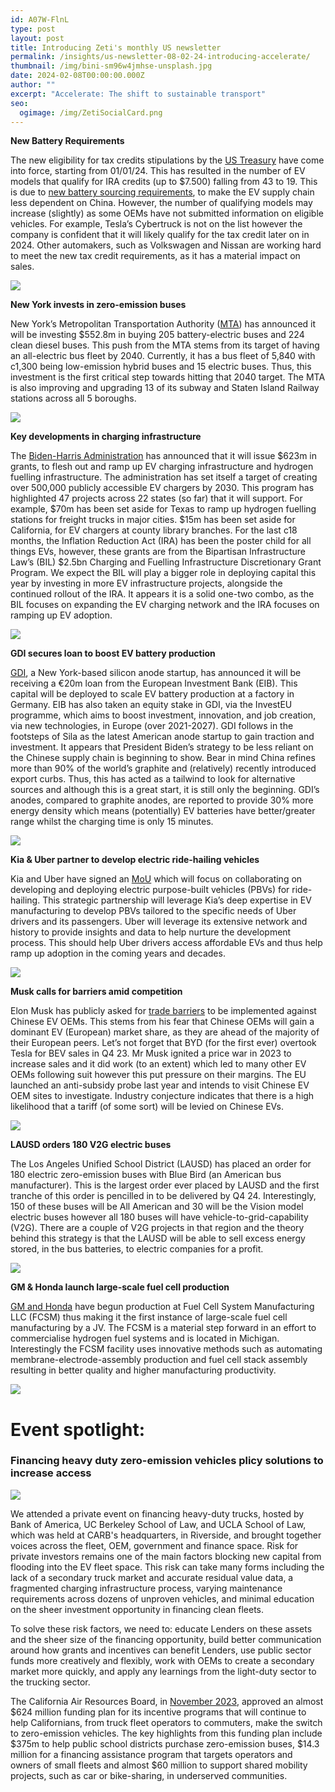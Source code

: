 ```yaml
---
id: A07W-FlnL
type: post
layout: post
title: Introducing Zeti's monthly US newsletter
permalink: /insights/us-newsletter-08-02-24-introducing-accelerate/
thumbnail: /img/bini-sm96w4jmhse-unsplash.jpg
date: 2024-02-08T00:00:00.000Z
author: ""
excerpt: "A﻿ccelerate: The shift to sustainable transport"
seo:
  ogimage: /img/ZetiSocialCard.png
---
```

**N﻿ew Battery Requirements**

The new eligibility for tax credits stipulations by the [US Treasury](https://www.reuters.com/business/autos-transportation/more-evs-lose-us-tax-credits-including-tesla-cybertruck-nissan-leaf-2024-01-01/) have come into force, starting from 01/01/24. This has resulted in the number of EV models that qualify for IRA credits (up to $7.500) falling from 43 to 19. This is due to [new battery sourcing requirements](https://www.reuters.com/business/autos-transportation/us-limit-chinese-firms-battery-parts-winning-ev-tax-credits-2023-12-01/), to make the EV supply chain less dependent on China. However, the number of qualifying models may increase (slightly) as some OEMs have not submitted information on eligible vehicles. For example, Tesla’s Cybertruck is not on the list however the company is confident that it will likely qualify for the tax credit later on in 2024. Other automakers, such as Volkswagen and Nissan are working hard to meet the new tax credit requirements, as it has a material impact on sales.

![](/img/b5ccnpogunjnrm5s7c3opmtbae.avif)

**N﻿ew York invests in zero-emission buses**

New York’s Metropolitan Transportation Authority ([MTA](https://bus-news.com/new-york-mta-to-purchase-205-electric-buses/?dtt=&email_address=manjot.heer@zeti.co.uk&utm_source=newsletter&utm_medium=email&utm_campaign=BN-week1-2024&utm_term=e-Mobility)) has announced it will be investing $552.8m in buying 205 battery-electric buses and 224 clean diesel buses. This push from the MTA stems from its target of having an all-electric bus fleet by 2040. Currently, it has a bus fleet of 5,840 with c1,300 being low-emission hybrid buses and 15 electric buses. Thus, this investment is the first critical step towards hitting that 2040 target. The MTA is also improving and upgrading 13 of its subway and Staten Island Railway stations across all 5 boroughs.

![](/img/jamaica-depots-electric-buses-2048x1367.jpg)

**K﻿ey developments in charging infrastructure**

The [Biden-Harris Administration](https://theevreport.com/u-s-boosts-ev-network-with-623m-grants) has announced that it will issue $623m in grants, to flesh out and ramp up EV charging infrastructure and hydrogen fuelling infrastructure. The administration has set itself a target of creating over 500,000 publicly accessible EV chargers by 2030. This program has highlighted 47 projects across 22 states (so far) that it will support. For example, $70m has been set aside for Texas to ramp up hydrogen fuelling stations for freight trucks in major cities. $15m has been set aside for California, for EV chargers at county library branches. For the last c18 months, the Inflation Reduction Act (IRA) has been the poster child for all things EVs, however, these grants are from the Bipartisan Infrastructure Law’s (BIL) $2.5bn Charging and Fuelling Infrastructure Discretionary Grant Program. We expect the BIL will play a bigger role in deploying capital this year by investing in more EV infrastructure projects, alongside the continued rollout of the IRA. It appears it is a solid one-two combo, as the BIL focuses on expanding the EV charging network and the IRA focuses on ramping up EV adoption.

![](/img/4a479879d574e5e618d7d30ef06def9e.biden-charging.webp)

**G﻿DI secures loan to boost EV battery production**

[GDI](https://www.reuters.com/business/autos-transportation/gdi-gets-22mln-eib-scale-up-ev-silicon-anode-production-2024-01-09/), a New York-based silicon anode startup, has announced it will be receiving a €20m loan from the European Investment Bank (EIB). This capital will be deployed to scale EV battery production at a factory in Germany. EIB has also taken an equity stake in GDI, via the InvestEU programme, which aims to boost investment, innovation, and job creation, via new technologies, in Europe (over 2021-2027). GDI follows in the footsteps of Sila as the latest American anode startup to gain traction and investment. It appears that President Biden’s strategy to be less reliant on the Chinese supply chain is beginning to show. Bear in mind China refines more than 90% of the world’s graphite and (relatively) recently introduced export curbs. Thus, this has acted as a tailwind to look for alternative sources and although this is a great start, it is still only the beginning. GDI’s anodes, compared to graphite anodes, are reported to provide 30% more energy density which means (potentially) EV batteries have better/greater range whilst the charging time is only 15 minutes.

![](/img/yip45uvfv5pgdeqgzxev3sqlf4.jpg)

**K﻿ia & Uber partner to develop electric ride-hailing vehicles**

Kia and Uber have signed an [MoU](https://theevreport.com/kia-partners-with-uber-for-electric-mobility) which will focus on collaborating on developing and deploying electric purpose-built vehicles (PBVs) for ride-hailing. This strategic partnership will leverage Kia’s deep expertise in EV manufacturing to develop PBVs tailored to the specific needs of Uber drivers and its passengers. Uber will leverage its extensive network and history to provide insights and data to help nurture the development process. This should help Uber drivers access affordable EVs and thus help ramp up adoption in the coming years and decades.

![](/img/shutterstock_1868935168-1-.jpg)

**M﻿usk calls for barriers amid competition**

Elon Musk has publicly asked for [trade barriers](https://www.reuters.com/business/autos-transportation/tesla-ceo-musk-chinese-ev-firms-will-demolish-rivals-without-trade-barriers-2024-01-25/) to be implemented against Chinese EV OEMs. This stems from his fear that Chinese OEMs will gain a dominant EV (European) market share, as they are ahead of the majority of their European peers. Let’s not forget that BYD (for the first ever) overtook Tesla for BEV sales in Q4 23. Mr Musk ignited a price war in 2023 to increase sales and it did work (to an extent) which led to many other EV OEMs following suit however this put pressure on their margins. The EU launched an anti-subsidy probe last year and intends to visit Chinese EV OEM sites to investigate. Industry conjecture indicates that there is a high likelihood that a tariff (of some sort) will be levied on Chinese EVs.

![](/img/austin-ramsey-9x3dmoem64k-unsplash.jpg)

**L﻿AUSD orders 180 V2G electric buses**

The Los Angeles Unified School District (LAUSD) has placed an order for 180 electric zero-emission buses with Blue Bird (an American bus manufacturer). This is the largest order ever placed by LAUSD and the first tranche of this order is pencilled in to be delivered by Q4 24. Interestingly, 150 of these buses will be All American and 30 will be the Vision model electric buses however all 180 buses will have vehicle-to-grid-capability (V2G). There are a couple of V2G projects in that region and the theory behind this strategy is that the LAUSD will be able to sell excess energy stored, in the bus batteries, to electric companies for a profit. 

![](/img/shutterstock_2360725445.jpg)

**G﻿M & Honda launch large-scale fuel cell production**

[GM and Honda](https://theevreport.com/gm-honda-launch-hydrogen-venture) have begun production at Fuel Cell System Manufacturing LLC (FCSM) thus making it the first instance of large-scale fuel cell manufacturing by a JV. The FCSM is a material step forward in an effort to commercialise hydrogen fuel systems and is located in Michigan. Interestingly the FCSM facility uses innovative methods such as automating membrane-electrode-assembly production and fuel cell stack assembly resulting in better quality and higher manufacturing productivity.

![](/img/e268b442593d27996246ec8cf7776a51.gm-fcsm-34.webp)

# E﻿vent spotlight:

### F﻿inancing heavy duty zero-emission vehicles plicy solutions to increase access

![](/img/unnamed.jpg)

We attended a private event on financing heavy-duty trucks, hosted by Bank of America, UC Berkeley School of Law, and UCLA School of Law, which was held at CARB's headquarters, in Riverside, and brought together voices across the fleet, OEM, government and finance space. Risk for private investors remains one of the main factors blocking new capital from flooding into the EV fleet space. This risk can take many forms including the lack of a secondary truck market and accurate residual value data, a fragmented charging infrastructure process, varying maintenance requirements across dozens of unproven vehicles, and minimal education on the sheer investment opportunity in financing clean fleets.

To solve these risk factors, we need to: educate Lenders on these assets and the sheer size of the financing opportunity, build better communication around how grants and incentives can benefit Lenders, use public sector funds more creatively and flexibly, work with OEMs to create a secondary market more quickly, and apply any learnings from the light-duty sector to the trucking sector. 

The California Air Resources Board, in [November 2023](https://ww2.arb.ca.gov/news/carb-approves-incentive-funding-plan-invests-equitable-transition-zero-emission-future#:~:text=Key%20highlights%20in%20the%20funding,cars%20with%20zero%2Demission%20vehicles.), approved an almost $624 million funding plan for its incentive programs that will continue to help Californians, from truck fleet operators to commuters, make the switch to zero-emission vehicles. The key highlights from this funding plan include $375m to help public school districts purchase zero-emission buses, $14.3 million for a financing assistance program that targets operators and owners of small fleets and almost $60 million to support shared mobility projects, such as car or bike-sharing, in underserved communities.